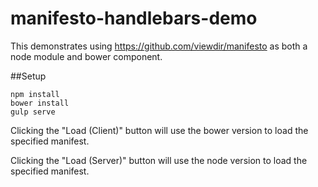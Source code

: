 # manifesto-handlebars-demo

This demonstrates using https://github.com/viewdir/manifesto as both a node module and bower component.

##Setup

    npm install
    bower install
    gulp serve

Clicking the "Load (Client)" button will use the bower version to load the specified manifest.

Clicking the "Load (Server)" button will use the node version to load the specified manifest.
